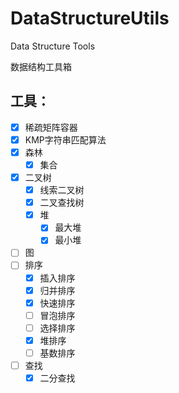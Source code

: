 # DataStructureUtils
Data Structure Tools

数据结构工具箱

## 工具：

- [X] 稀疏矩阵容器
- [X] KMP字符串匹配算法
- [x] 森林
    - [X] 集合
- [X] 二叉树
    - [X] 线索二叉树
    - [X] 二叉查找树
    - [X] 堆
        - [X] 最大堆
        - [X] 最小堆
- [ ] 图
- [ ] 排序
    - [X] 插入排序
    - [X] 归并排序
    - [X] 快速排序
    - [ ] 冒泡排序
    - [ ] 选择排序
    - [X] 堆排序
    - [ ] 基数排序
- [ ] 查找
    - [X] 二分查找